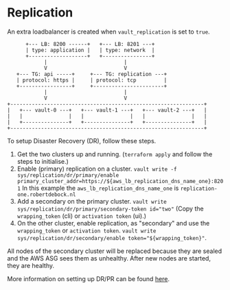 # Replication

An extra loadbalancer is created when `vault_replication` is set to `true`.

```text
      +--- LB: 8200 ------+   +--- LB: 8201 ---+
      | type: application |   | type: network  |
      +-------------------+   +----------------+
            |                         |
            V                         V
   +--- TG: api -----+     +--- TG: replication ---+
   | protocol: https |     | protocol: tcp         |
   +-----------------+     +-----------------------+
            |                         |
            V                         V
+---------------------------------------------------------------+
|   +--- vault-0 ---+   +--- vault-1 ---+   +--- vault-2 ---+   |
|   |               |   |               |   |               |   |
|   +---------------+   +---------------+   +---------------+   |
+---------------------------------------------------------------+
```

To setup Disaster Recovery (DR), follow these steps.

1. Get the two clusters up and running. (`terraform apply` and follow the steps to initialise.)
2. Enable (primary) replication on a cluster. `vault write -f sys/replication/dr/primary/enable primary_cluster_addr=https://${aws_lb_replication_dns_name_one}:8201` In this example the `aws_lb_replication_dns_name_one` is `replication-one.robertdebock.nl`
3. Add a secondary on the primary cluster. `vault write sys/replication/dr/primary/secondary-token id="two"` (Copy the `wrapping_token` (cli) or `activation token` (ui).)
5. On the other cluster, enable replication, as "secondary" and use the `wrapping_token` or `activation token`. `vault write sys/replication/dr/secondary/enable token="${wrapping_token}"`.

All nodes of the secondary cluster will be replaced because they are sealed and the AWS ASG sees them as unhealthy. After new nodes are started, they are healthy.

More information on setting up DR/PR can be found [here](https://github.com/sharabinth/vault-ha-dr-replica).